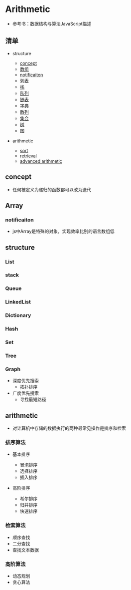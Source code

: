 # Arithmetic
* 参考书：数据结构与算法JavaScript描述

## 清单
* structure
   * [concept](#concept)
   * [数组](#Array)
   * [notificaiton](#notificaiton)
   * [列表](#List)
   * [栈](#Stack)
   * [队列](#Queue)
   * [链表](#LinkedList)
   * [字典](#Dictionary)
   * [散列](#Hash)
   * [集合](#Set)
   * [树](#Tree)
   * [图](#Graph)

* arithmetic
   * [sort](#排序算法)
   * [retrieval](#检索算法)
   * [advanced arithmetic](#高级算法)

## concept
* 任何被定义为递归的函数都可以改为迭代

## Array
### notificaiton
* js中Array是特殊的对象，实现效率比别的语言数组低

## structure
### List

### stack

### Queue

### LinkedList

### Dictionary

### Hash

### Set

### Tree

### Graph
* 深度优先搜索
   * 拓扑排序
* 广度优先搜索
   * 寻找最短路径

## arithmetic
* 对计算机中存储的数据执行的两种最常见操作是排序和检索

### 排序算法
* 基本排序
   * 冒泡排序
   * 选择排序
   * 插入排序

* 高阶排序
   * 希尔排序
   * 归并排序
   * 快速排序

### 检索算法
* 顺序查找
* 二分查找
* 查找文本数据
### 高阶算法
* 动态规划
* 贪心算法